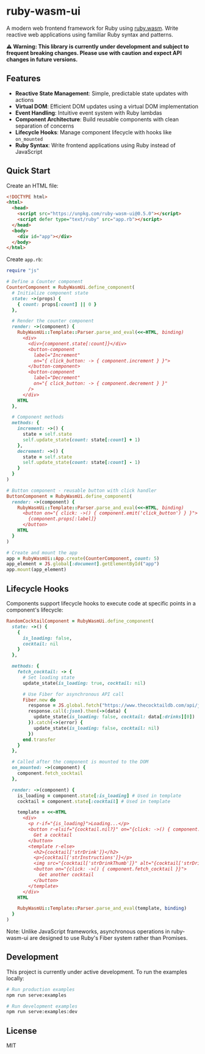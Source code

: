 # ruby-wasm-ui

A modern web frontend framework for Ruby using [ruby.wasm](https://github.com/ruby/ruby.wasm). Write reactive web applications using familiar Ruby syntax and patterns.

**⚠️ Warning: This library is currently under development and subject to frequent breaking changes. Please use with caution and expect API changes in future versions.**

## Features

- **Reactive State Management**: Simple, predictable state updates with actions
- **Virtual DOM**: Efficient DOM updates using a virtual DOM implementation
- **Event Handling**: Intuitive event system with Ruby lambdas
- **Component Architecture**: Build reusable components with clean separation of concerns
- **Lifecycle Hooks**: Manage component lifecycle with hooks like `on_mounted`
- **Ruby Syntax**: Write frontend applications using Ruby instead of JavaScript

## Quick Start

Create an HTML file:

```html
<!DOCTYPE html>
<html>
  <head>
    <script src="https://unpkg.com/ruby-wasm-ui@0.5.0"></script>
    <script defer type="text/ruby" src="app.rb"></script>
  </head>
  <body>
    <div id="app"></div>
  </body>
</html>
```

Create `app.rb`:

```ruby
require "js"

# Define a Counter component
CounterComponent = RubyWasmUi.define_component(
  # Initialize component state
  state: ->(props) {
    { count: props[:count] || 0 }
  },

  # Render the counter component
  render: ->(component) {
    RubyWasmUi::Template::Parser.parse_and_eval(<<~HTML, binding)
      <div>
        <div>{component.state[:count]}</div>
        <button-component
          label="Increment"
          on="{ click_button: -> { component.increment } }">
        </button-component>
        <button-component
          label="Decrement"
          on="{ click_button: -> { component.decrement } }"
        />
      </div>
    HTML
  },

  # Component methods
  methods: {
    increment: ->() {
      state = self.state
      self.update_state(count: state[:count] + 1)
    },
    decrement: ->() {
      state = self.state
      self.update_state(count: state[:count] - 1)
    }
  }
)

# Button component - reusable button with click handler
ButtonComponent = RubyWasmUi.define_component(
  render: ->(component) {
    RubyWasmUi::Template::Parser.parse_and_eval(<<~HTML, binding)
      <button on="{ click: ->() { component.emit('click_button') } }">
        {component.props[:label]}
      </button>
    HTML
  }
)

# Create and mount the app
app = RubyWasmUi::App.create(CounterComponent, count: 5)
app_element = JS.global[:document].getElementById("app")
app.mount(app_element)
```

## Lifecycle Hooks

Components support lifecycle hooks to execute code at specific points in a component's lifecycle:

```ruby
RandomCocktailComponent = RubyWasmUi.define_component(
  state: ->() {
    {
      is_loading: false,
      cocktail: nil
    }
  },

  methods: {
    fetch_cocktail: -> {
      # Set loading state
      update_state(is_loading: true, cocktail: nil)

      # Use Fiber for asynchronous API call
      Fiber.new do
        response = JS.global.fetch("https://www.thecocktaildb.com/api/json/v1/1/random.php").await
        response.call(:json).then(->(data) {
          update_state(is_loading: false, cocktail: data[:drinks][0])
        }).catch(->(error) {
          update_state(is_loading: false, cocktail: nil)
        })
      end.transfer
    }
  },

  # Called after the component is mounted to the DOM
  on_mounted: ->(component) {
    component.fetch_cocktail
  },

  render: ->(component) {
    is_loading = component.state[:is_loading] # Used in template
    cocktail = component.state[:cocktail] # Used in template

    template = <<~HTML
      <div>
        <p r-if="{is_loading}">Loading...</p>
        <button r-elsif="{cocktail.nil?}" on="{click: ->() { component.fetch_cocktail }}">
          Get a cocktail
        </button>
        <template r-else>
          <h2>{cocktail['strDrink']}</h2>
          <p>{cocktail['strInstructions']}</p>
          <img src="{cocktail['strDrinkThumb']}" alt="{cocktail['strDrink']}" style="width: 300px; height: 300px" />
          <button on="{click: ->() { component.fetch_cocktail }}">
            Get another cocktail
          </button>
        </template>
      </div>
    HTML

    RubyWasmUi::Template::Parser.parse_and_eval(template, binding)
  }
)
```

Note: Unlike JavaScript frameworks, asynchronous operations in ruby-wasm-ui are designed to use Ruby's Fiber system rather than Promises.

## Development

This project is currently under active development. To run the examples locally:

```bash
# Run production examples
npm run serve:examples

# Run development examples
npm run serve:examples:dev
```

## License

MIT
